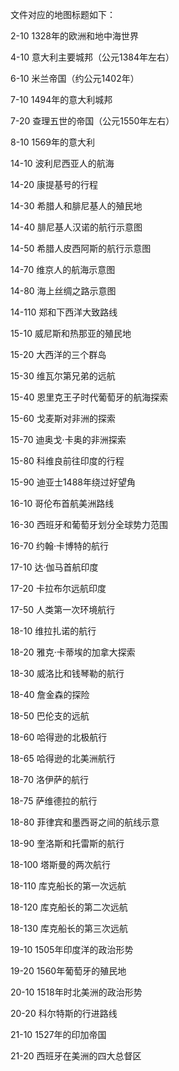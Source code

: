 
文件对应的地图标题如下：

2-10    1328年的欧洲和地中海世界

4-10	意大利主要城邦（公元1384年左右）

6-10	米兰帝国（约公元1402年）

7-10    1494年的意大利城邦

7-20    查理五世的帝国（公元1550年左右）

8-10    1569年的意大利

14-10   波利尼西亚人的航海

14-20   康提基号的行程

14-30   希腊人和腓尼基人的殖民地

14-40   腓尼基人汉诺的航行示意图

14-50   希腊人皮西阿斯的航行示意图

14-70   维京人的航海示意图

14-80   海上丝绸之路示意图

14-110  郑和下西洋大致路线 

15-10  威尼斯和热那亚的殖民地

15-20  大西洋的三个群岛

15-30  维瓦尔第兄弟的远航

15-40  恩里克王子时代葡萄牙的航海探索

15-60  戈麦斯对非洲的探索

15-70  迪奥戈·卡奥的非洲探索

15-80  科维良前往印度的行程

15-90  迪亚士1488年绕过好望角

16-10  哥伦布首航美洲路线

16-30  西班牙和葡萄牙划分全球势力范围

16-70  约翰·卡博特的航行

17-10  达·伽马首航印度

17-20  卡拉布尔远航印度

17-50  人类第一次环境航行

18-10  维拉扎诺的航行

18-20  雅克·卡蒂埃的加拿大探索

18-30  威洛比和钱琴勒的航行

18-40  詹金森的探险

18-50  巴伦支的远航

18-60  哈得逊的北极航行

18-65  哈得逊的北美洲航行

18-70  洛伊萨的航行

18-75  萨维德拉的航行

18-80  菲律宾和墨西哥之间的航线示意

18-90  奎洛斯和托雷斯的航行

18-100  塔斯曼的两次航行

18-110  库克船长的第一次远航

18-120  库克船长的第二次远航

18-130  库克船长的第三次远航

19-10  1505年印度洋的政治形势

19-20  1560年葡萄牙的殖民地

20-10  1518年时北美洲的政治形势

20-20  科尔特斯的行进路线

21-10  1527年的印加帝国

21-20  西班牙在美洲的四大总督区
